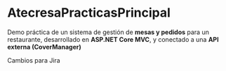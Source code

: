 # AtecresaPracticasPrincipal
Demo práctica de un sistema de gestión de **mesas y pedidos** para un restaurante, desarrollado en **ASP.NET Core MVC**, y conectado a una **API externa (CoverManager)**

Cambios para Jira